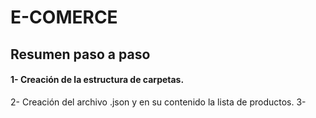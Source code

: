 # E-COMERCE
## Resumen paso a paso
#### 1- Creación de la estructura de carpetas.
2- Creación del archivo .json y en su contenido la lista de productos.
3-
